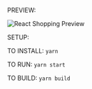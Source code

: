 PREVIEW: 

![React Shopping Preview](src/images/react-shopping.gif)

SETUP:

TO INSTALL:
`yarn`

TO RUN:
`yarn start`

TO BUILD:
`yarn build`
